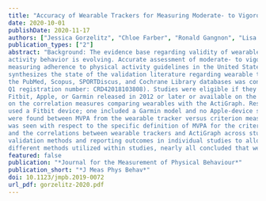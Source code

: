 ```yaml
---
title: "Accuracy of Wearable Trackers for Measuring Moderate- to Vigorous-Intensity Physical Activity: A Systematic Review and Meta-Analysis"
date: 2020-10-01
publishDate: 2020-11-17
authors: ["Jessica Gorzelitz", "Chloe Farber", "Ronald Gangnon", "Lisa Cadmus-Bertram"]
publication_types: ["2"]
abstract: "Background: The evidence base regarding validity of wearable fitness trackers for assessment and/or modification of physical
activity behavior is evolving. Accurate assessment of moderate- to vigorous-intensity physical activity (MVPA) is important for
measuring adherence to physical activity guidelines in the United States and abroad. Therefore, this systematic review
synthesizes the state of the validation literature regarding wearable trackers and MVPA. Methods: A systematic search of
the PubMed, Scopus, SPORTDiscus, and Cochrane Library databases was conducted through October 2019 (PROSPERO
Q1 registration number: CRD42018103808). Studies were eligible if they reported on the validity of MVPA and used devices from
Fitbit, Apple, or Garmin released in 2012 or later or available on the market at the time of review. A meta-analysis was conducted
on the correlation measures comparing wearables with the ActiGraph. Results: Twenty-two studies met the inclusion criteria; all
used a Fitbit device; one included a Garmin model and no Apple-device studies were found. Moderate to high correlations (.7–.9)
were found between MVPA from the wearable tracker versus criterion measure (ActiGraph n = 14). Considerable heterogeneity
was seen with respect to the specific definition of MVPA for the criterion device, the statistical techniques used to assess validity,
and the correlations between wearable trackers and ActiGraph across studies. Conclusions: There is a need for standardization of
validation methods and reporting outcomes in individual studies to allow for comparability across the evidence base. Despite the
different methods utilized within studies, nearly all concluded that wearable trackers are valid for measuring MVPA."
featured: false
publication: "*Journal for the Measurement of Physical Behaviour*"
publication_short: "*J Meas Phys Behav*"
doi: 10.1123/jmpb.2019-0072
url_pdf: gorzelitz-2020.pdf
---
```


